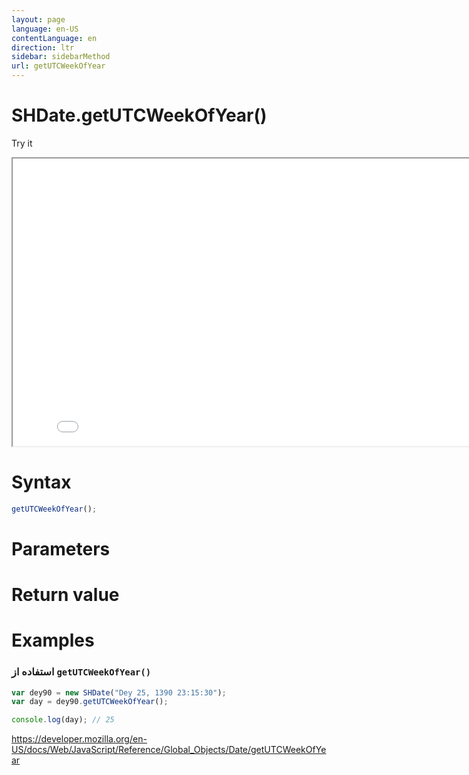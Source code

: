 ```yaml
---
layout: page
language: en-US
contentLanguage: en
direction: ltr
sidebar: sidebarMethod
url: getUTCWeekOfYear
---
```


# SHDate.getUTCWeekOfYear()

Try it

<iframe style="width: 830px; height: 460px;" src="/SHDateTime-js/examples/live.html?function=getUTCWeekOfYear" title="MDN Web Docs Interactive Example" loading="lazy"></iframe>
<br/>

# Syntax

```js
getUTCWeekOfYear();
```

# Parameters

# Return value

# Examples

### استفاده از <code dir="ltr">getUTCWeekOfYear()</code>

```js
var dey90 = new SHDate("Dey 25, 1390 23:15:30");
var day = dey90.getUTCWeekOfYear();

console.log(day); // 25
```

https://developer.mozilla.org/en-US/docs/Web/JavaScript/Reference/Global_Objects/Date/getUTCWeekOfYear
